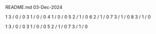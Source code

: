 README.md
03-Dec-2024

1	3 / 0 / 0
3	1 / 0 / 0
4	1 / 0 / 0
5	2 / 1 / 0
6	2 / 1 / 0
7	3 / 1 / 0
8	3 / 1 / 0


1	3 / 0 / 0
3	1 / 0 / 0
5	2 / 1 / 0
7	3 / 1 / 0